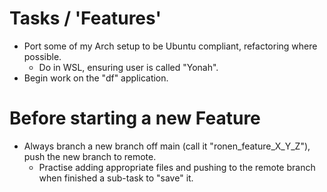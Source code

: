 # Tasks / 'Features'
- Port some of my Arch setup to be Ubuntu compliant, refactoring where possible.
	- Do in WSL, ensuring user is called "Yonah".
- Begin work on the "df" application.


# Before starting a new Feature
- Always branch a new branch off main (call it "ronen_feature_X_Y_Z"), push the new branch to remote.
	- Practise adding appropriate files and pushing to the remote branch when finished a sub-task to "save" it.


